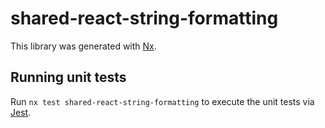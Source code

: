 # shared-react-string-formatting

This library was generated with [Nx](https://nx.dev).

## Running unit tests

Run `nx test shared-react-string-formatting` to execute the unit tests via [Jest](https://jestjs.io).
